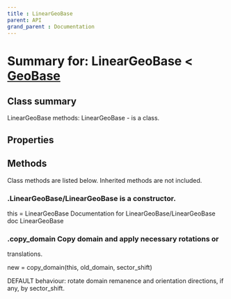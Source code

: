 ```yaml
---
title : LinearGeoBase
parent: API
grand_parent : Documentation
---
```

# Summary for: **LinearGeoBase**  < [GeoBase](GeoBase.html)

## Class summary

LinearGeoBase methods:
LinearGeoBase - is a class.

## Properties


## Methods

Class methods are listed below. Inherited methods are not included.

### .**LinearGeoBase**/LinearGeoBase is a constructor.
this = LinearGeoBase
Documentation for LinearGeoBase/LinearGeoBase
doc LinearGeoBase

### .**copy_domain** Copy domain and apply necessary rotations or
translations.

new = copy_domain(this, old_domain, sector_shift)

DEFAULT behaviour: rotate domain remanence and orientation
directions, if any, by sector_shift.


